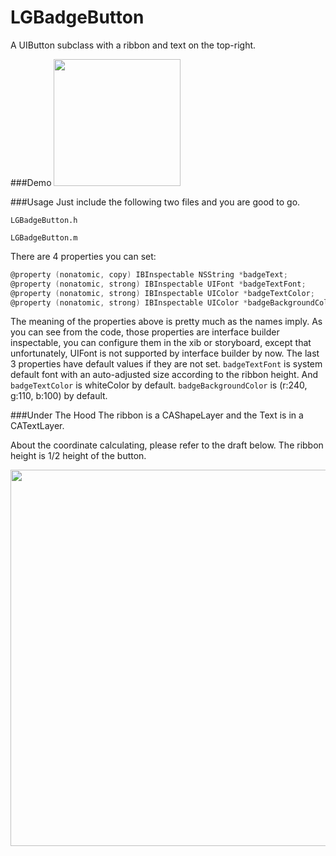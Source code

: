 # LGBadgeButton
A UIButton subclass with a ribbon and text on the top-right.


###Demo
<img src="https://cloud.githubusercontent.com/assets/3366713/9813741/cf028d1a-58ba-11e5-988c-60065de1c3a2.png" width=203 />

###Usage
Just include the following two files and you are good to go. 

`LGBadgeButton.h`

`LGBadgeButton.m`

There are 4 properties you can set:

```objective-c
@property (nonatomic, copy) IBInspectable NSString *badgeText;
@property (nonatomic, strong) IBInspectable UIFont *badgeTextFont;
@property (nonatomic, strong) IBInspectable UIColor *badgeTextColor;
@property (nonatomic, strong) IBInspectable UIColor *badgeBackgroundColor;
```
The meaning of the properties above is pretty much as the names imply.
As you can see from the code, those properties are interface builder inspectable, you can configure them in the xib or storyboard, except that unfortunately, UIFont is not supported by interface builder by now.
The last 3 properties have default values if they are not set. `badgeTextFont` is system default font with an auto-adjusted size according to the ribbon height. And `badgeTextColor` is whiteColor by default. `badgeBackgroundColor` is (r:240, g:110, b:100) by default.

###Under The Hood
The ribbon is a CAShapeLayer and the Text is in a CATextLayer.

About the coordinate calculating, please refer to the draft below. The ribbon height is 1/2 height of the button. 

<img src="https://cloud.githubusercontent.com/assets/3366713/9813738/cd80b46c-58ba-11e5-9b80-a7a8b62ae994.png" width=602 />
